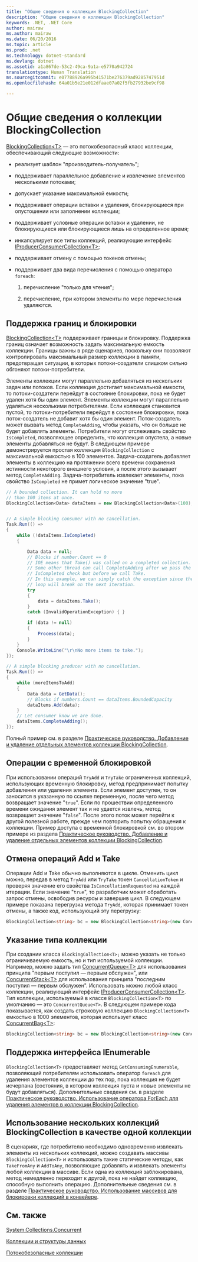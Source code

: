 ```yaml
---
title: "Общие сведения о коллекции BlockingCollection"
description: "Общие сведения о коллекции BlockingCollection"
keywords: .NET, .NET Core
author: mairaw
ms.author: mairaw
ms.date: 06/20/2016
ms.topic: article
ms.prod: .net
ms.technology: dotnet-standard
ms.devlang: dotnet
ms.assetid: a1a867de-53c2-49ca-9a1a-e5770a942724
translationtype: Human Translation
ms.sourcegitcommit: e07788926a995b41571be276379ad9285747951d
ms.openlocfilehash: 64a01b5e21e012dfaae07a02f5fb27932be9cf98

---
```


# <a name="blockingcollection-overview"></a>Общие сведения о коллекции BlockingCollection

[BlockingCollection&lt;T&gt;](https://docs.microsoft.com/dotnet/core/api/System.Collections.Concurrent.BlockingCollection-1) — это потокобезопасный класс коллекции, обеспечивающий следующие возможности:

*   реализует шаблон "производитель-получатель";

*   поддерживает параллельное добавление и извлечение элементов несколькими потоками;

*   допускает указание максимальной емкости;

*   поддерживает операции вставки и удаления, блокирующиеся при опустошении или заполнении коллекции;

*   поддерживает условные операции вставки и удалении, не блокирующиеся или блокирующиеся лишь на определенное время;

*   инкапсулирует все типы коллекций, реализующие интерфейс [IProducerConsumerCollection&lt;T&gt;](https://docs.microsoft.com/dotnet/core/api/System.Collections.Concurrent.IProducerConsumerCollection-1);

*   поддерживает отмену с помощью токенов отмены;

*   поддерживает два вида перечисления с помощью оператора `foreach`: 

    1. перечисление "только для чтения";
    
    2. перечисление, при котором элементы по мере перечисления удаляются.
    
## <a name="bounding-and-blocking-support"></a>Поддержка границ и блокировки 

[BlockingCollection&lt;T&gt;](https://docs.microsoft.com/dotnet/core/api/System.Collections.Concurrent.BlockingCollection-1) поддерживает границы и блокировку. Поддержка границ означает возможность задать максимальную емкость коллекции. Границы важны в ряде сценариев, поскольку они позволяют контролировать максимальный размер коллекции в памяти, предотвращая ситуации, в которых потоки-создатели слишком сильно обгоняют потоки-потребители.

Элементы коллекции могут параллельно добавляться из нескольких задач или потоков. Если коллекция достигает максимальной емкости, то потоки-создатели перейдут в состояние блокировки, пока не будет удален хотя бы один элемент. Элементы коллекции могут параллельно удаляться несколькими потребителями. Если коллекция становится пустой, то потоки-потребители перейдут в состояние блокировки, пока поток-создатель не добавит хотя бы один элемент. Поток-создатель может вызвать метод `CompleteAdding`, чтобы указать, что он больше не будет добавлять элементы. Потребители могут отслеживать свойство `IsCompleted`, позволяющее определить, что коллекция опустела, а новые элементы добавляться не будут. В следующем примере демонстрируется простая коллекция `BlockingCollection` с максимальной емкостью в 100 элементов. Задача-создатель добавляет элементы в коллекцию на протяжении всего времени сохранения истинности некоторого внешнего условия, а после этого вызывает метод `CompleteAdding`. Задача-потребитель извлекает элементы, пока свойство `IsCompleted` не примет логическое значение "true".

```csharp
// A bounded collection. It can hold no more 
// than 100 items at once.
BlockingCollection<Data> dataItems = new BlockingCollection<Data>(100);


// A simple blocking consumer with no cancellation.
Task.Run(() => 
{
    while (!dataItems.IsCompleted)
    {

        Data data = null;
        // Blocks if number.Count == 0
        // IOE means that Take() was called on a completed collection.
        // Some other thread can call CompleteAdding after we pass the
        // IsCompleted check but before we call Take. 
        // In this example, we can simply catch the exception since the 
        // loop will break on the next iteration.
        try
        {
            data = dataItems.Take();
        }
        catch (InvalidOperationException) { }

        if (data != null)
        {
            Process(data);
        }
    }
    Console.WriteLine("\r\nNo more items to take.");
});

// A simple blocking producer with no cancellation.
Task.Run(() =>
{
    while (moreItemsToAdd)
    {
        Data data = GetData();
        // Blocks if numbers.Count == dataItems.BoundedCapacity
        dataItems.Add(data);
    }
    // Let consumer know we are done.
    dataItems.CompleteAdding();
});
```

Полный пример см. в разделе [Практическое руководство. Добавление и удаление отдельных элементов коллекции BlockingCollection](how-to-add-and-take-items.md).

## <a name="timed-blocking-operations"></a>Операции с временной блокировкой

При использовании операций `TryAdd` и `TryTake` ограниченных коллекций, использующих временную блокировку, метод предпринимает попытку добавления или удаления элемента. Если элемент доступен, то он заносится в указанную по ссылке переменную, после чего метод возвращает значение "`true`". Если по прошествии определенного времени ожидания элемент так и не удается извлечь, метод возвращает значение "`false`". После этого поток может перейти к другой полезной работе, прежде чем повторить попытку обращения к коллекции. Пример доступа с временной блокировкой см. во втором примере из раздела [Практическое руководство. Добавление и удаление отдельных элементов коллекции BlockingCollection](how-to-add-and-take-items.md).

## <a name="cancelling-add-and-take-operations"></a>Отмена операций Add и Take

Операции Add и Take обычно выполняются в цикле. Отменить цикл можно, передав в метод `TryAdd` или `TryTake` токен `CancellationToken` и проверяя значение его свойства `IsCancellationRequested` на каждой итерации. Если значение "`true`", то разработчик может обработать запрос отмены, освободив ресурсы и завершив цикл. В следующем примере показана перегрузка метода `TryAdd`, которая принимает токен отмены, а также код, использующий эту перегрузку:

```csharp
BlockingCollection<string> bc = new BlockingCollection<string>(new ConcurrentBag<string>(), 1000 );
```

## <a name="specifying-the-collection-type"></a>Указание типа коллекции

При создании класса `BlockingCollection<T>;` можно указать не только ограничиваемую емкость, но и тип используемой коллекции. Например, можно задать тип [ConcurrentQueue&lt;T&gt;](https://docs.microsoft.com/dotnet/core/api/System.Collections.Concurrent.ConcurrentQueue-1) для использования принципа "первым поступил — первым обслужен", или [ConcurrentStack&lt;T&gt;](https://docs.microsoft.com/dotnet/core/api/System.Collections.Concurrent.ConcurrentStack-1) для использования принципа "последним поступил — первым обслужен". Использовать можно любой класс коллекции, реализующий интерфейс [IProducerConsumerCollection&lt;T&gt;](https://docs.microsoft.com/dotnet/core/api/System.Collections.Concurrent.IProducerConsumerCollection-1). Тип коллекции, используемый в классе `BlockingCollection<T>` по умолчанию — это `ConcurrentQueue<T>`. В следующем примере кода показывается, как создать строковую коллекцию `BlockingCollection<T>` емкостью в 1000 элементов, которая использует класс [ConcurrentBag&lt;T&gt;](https://docs.microsoft.com/dotnet/core/api/System.Collections.Concurrent.ConcurrentBag-1):

```csharp
BlockingCollection<string> bc = new BlockingCollection<string>(new ConcurrentBag<string>(), 1000 );
```

## <a name="ienumerable-support"></a>Поддержка интерфейса IEnumerable

`BlockingCollection<T>` предоставляет метод `GetConsumingEnumerable`, позволяющий потребителям использовать оператор `foreach` для удаления элементов коллекции до тех пор, пока коллекция не будет исчерпана (состояния, в котором коллекция пуста и новые элементы не будут добавляться). Дополнительные сведения см. в разделе [Практическое руководство. Использование оператора ForEach для удаления элементов в коллекции BlockingCollection](how-to-use-foreach-to-remove.md).

## <a name="using-many-blockingcollections-as-one"></a>Использование нескольких коллекций BlockingCollection в качестве одной коллекции

В сценариях, где потребителю необходимо одновременно извлекать элементы из нескольких коллекций, можно создавать массивы `BlockingCollection<T>` и использовать такие статические методы, как `TakeFromAny` и `AddToAny`, позволяющие добавлять и извлекать элементы любой коллекции в массиве. Если одна из коллекций заблокирована, метод немедленно переходит к другой, пока не найдет коллекцию, способную выполнить операцию. Дополнительные сведения см. в разделе [Практическое руководство. Использование массивов для блокировки коллекций в конвейере](how-to-use-arrays-of-blockingcollections.md).

## <a name="see-also"></a>См. также

[System.Collections.Concurrent](https://docs.microsoft.com/dotnet/core/api/System.Collections.Concurrent)

[Коллекции и структуры данных](../index.md)

[Потокобезопасные коллекции](index.md)




<!--HONumber=Nov16_HO3-->


